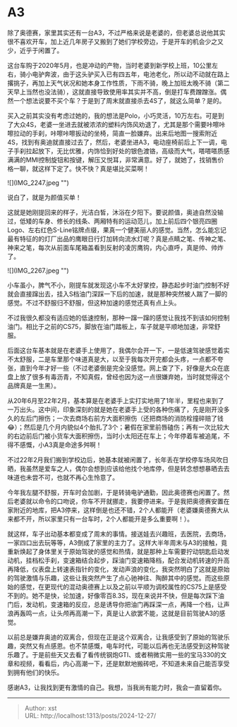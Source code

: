 # A3


除了奥德赛，家里其实还有一台A3，不过严格来说是老婆的，但老婆总说他其实很不喜欢开车，加上近几年房子又搬到了她们学校旁边，于是开车的机会少之又少，近乎于闲置了。

这台车购于2020年5月，也是冲动的产物，当时老婆到新学校上班，10公里左右，骑小电驴奔波，由于这头驴买入已有四五年，电池老化，所以动不动就在路上撂挑子，再加上天气状况和她本身工作性质，下雨不骑，晚上加班太晚不骑（第二天早上当然也没法骑），这就直接导致使用率其实并不高，倒是打车费蹭蹭涨。偶然一个想法说要不买个车？于是到了周末就直接杀去4S了，就这么简单？是的。

买入之前其实没有考虑过她的，我的想法是Polo，小巧灵活，10万左右。可是到了大众4S，老婆一坐进去就被浓浓的塑料内饰风劝退了，尤其是那个需要咔嚓咔嚓拉动的手刹，咔嚓咔嚓扳动的坐椅，简直一脸嫌弃。出来后地图一搜索附近4S，找到有奥迪就直接过去了，然后，老婆坐进A3，电动座椅前后上下一调，电子手刹拉起放下，无比优雅，内饰恰到好处的银色渡铬，高级而大气，嗒嗒嗒质感满满的MMI控制旋钮和按键，解压又悦耳，非常满意。好了，就她了，找销售价格一聊，就这样下定了。快不快？真是堪比买菜啊！

![](IMG_2247.jpeg &#34;&#34;)

说白了，就是为颜值买单！

这就是她刚提回来的样子，光洁白皙，沐浴在夕阳下。要说颜值，奥迪自然没输过，低矮的车身、修长的线条、两厢特有的运动范儿，加上前后四个银亮四圈Logo、左右红色S-Line铭牌点缀，果真一个健美丽人的感觉。当然，怎么能忘记最有特征的的灯厂出品的鹰眼日行灯加转向流水灯呢？真是点睛之笔、传神之笔、神来之笔，每次从前面车尾箱盖看到反射的凌厉鹰钩，内心直呼，真是帅、帅炸了。

![](IMG_2267.jpeg &#34;&#34;)

小车虽小，脾气不小，刚提车就发现这小车不太好掌控，静态起步时油门控制不好就会直接蹿出去，挂入S档油门深踩一下后的加速，就是那种突然被人踹了一脚的感觉。不过不舒服归不舒服，但这种加速的感觉还真有点上头。

不过我很久都没有适应她的低速控制，那种一蹿一蹿的感觉让我找不到该如何控制油门。相比于之前的CS75，脚放在油门踏板上，车子就是平顺地加速，非常舒服。

后面这台车基本就是在老婆手上使用了，我偶尔会开一下，一是低速驾驶感觉着实不太舒服，二是车里那个味道真是大，以至于我每次开完都会头疼，一点都不夸张，直到今年才好一些（不过老婆倒是完全没感觉。网上查了下，好像是大众在底盘上放了很多有毒沥青，不知真假，曾经也因为这一点很嫌弃她，当时就觉得这个品牌真是一生黑）。

从20年6月至22年2月，基本算是在老婆手上实打实地用了1年半，里程也来到了一万出头。这中间，印象深刻的就是她在老婆手上受的各种伤痛了，先是刚开没多久的左后门擦伤；一次去商场右前方大面积擦伤（还把商场的消防栓撞碎赔了钱😂）；然后是几个月内貌似4个胎扎了3个；暑假在家里前唇磕伤；再有一次比较大的右边前后门被小货车大面积擦伤，当时小太阳还在车上；今年停着车被追尾，不得不感慨，小A3真是命途多舛啊！

不过22年2月我们搬到学校边后，她基本就被闲置了，长年丢在学校停车场风吹日晒，我虽然是爱车之人，偶尔会想到应该给他找个地库停，但是转念想想暴晒去去味道也未尝不可，也就不再心生怜意了。

今年我左腿不舒服，开车时会加剧，于是转骑电驴通勤，因此奥德赛也闲置了。然后老婆就以命令的口吻说，你车不开就挪走，我要停进来。于是我把奥德赛安置在家附近的地库，把A3停来，这样倒是也还不错，2个人都能开（老婆嫌奥德赛大从来都不开，所以家里只有一台车时，2个人都能开是多么重要啊！）。

就这样，车子出动基本都变成了周末的事情。接送娃去兴趣班，去医院，去商场，一家四口出去玩等等，A3倒成了家里的主力了。这样大半年周末与A3的接触，竟重新焕起了身体里关于原始驾驶的感觉和热情，就是那种上车需要拧动钥匙启动发动机，挂档松手刹，变速箱结合起步，踩油门变速箱降档，配合发动机转速的升高再降低，仪表盘上转速表指针的变化，发动声浪的变化，我突然明白了这就是原始的驾驶激情与乐趣，这些让我突然产生了点心驰神往、陶醉其中的感觉。而这些原始的感觉，在更现代的混动奥德赛上以及之前以平顺为调校属性的CS75上是感受不到的。她不是快，论加速，好像零百8.3S，现在来说并不快，但是每次踩下油门后，发动机，变速箱的反应，总是诱导你把油门再踩深一点，再降一个档，让声浪再轰鸣一点，让头颅再高潮一下，真是让人欲罢不能，这就是目前驾驶A3的感觉。

以前总是嫌弃奥迪的双离合，但现在正是这个双离合，让我感受到了原始的驾驶乐趣，突然又有点感恩。也不禁感慨，电车时代，可能以后再也无法感受到这种驾驶乐趣了。于是前些天又去看了看传统钢炮GTI、或者稍微实用一些的宝马330的文章和视频，看看后，内心高潮一下，还是默默地搬砖吧，不知道未来自己能否享受到拥有他们的快乐。

感谢A3，让我找到更有激情的自己。我想，当我尚有能力时，我会一直留着你。

---

> Author: xst  
> URL: http://localhost:1313/posts/2024-12-27/  

